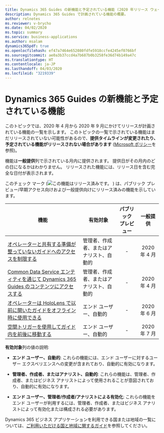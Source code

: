 ```yaml
---
title: Dynamics 365 Guides の新機能と予定されている機能 (2020 年リリース ウェーブ 1)
description: Dynamics 365 Guides で計画されている機能の概要。
author: relnotes
ms.reviewer: v-brycho
ms.date: 04/02/2020
ms.topic: summary
ms.service: business-applications
ms.author: msalam
dynamics365pdf: true
ms.openlocfilehash: ef47a7464e652080fdfe5918ccfe4245ef0766bf
ms.sourcegitcommit: ae0a3b37ccd4a7b687b0b3258fe36d74b149a47c
ms.translationtype: HT
ms.contentlocale: ja-JP
ms.lasthandoff: 04/03/2020
ms.locfileid: "3219339"
---
```

# <a name="whats-new-and-planned-for-dynamics-365-guides"></a>Dynamics 365 Guides の新機能と予定されている機能

このトピックでは、2020 年 4 月から 2020 年 9 月にかけてリリースが計画されている機能の一覧を示します。 このトピックの一覧で示されている機能はまだリリースされていない可能性があるので、**提供タイムラインが変更されたり、予定されている機能がリリースされない場合があります** ([Microsoft ポリシー](https://go.microsoft.com/fwlink/p/?linkid=2007332)を参照)。

機能は**一般提供**列で示されている月内に提供されます。 提供日がその月内のどの日になるかはわかりません。 リリースされた機能には、リリース日を含む完全な日付が表示されます。

このチェック マーク (![この機能はリリース済みです。](/dynamics365-release-plan/media/green-checkmark.png "この機能はリリース済みです。") ) は、パブリック プレビュー/早期アクセス向けおよび一般提供向けにリリース済みの機能を示しています。

| 機能    | 有効対象    |  パブリック プレビュー |  一般提供 | 
| ---------- |---------------- | :---------------: |:--------------: |
| [オペレーターと共有する準備が整っていないガイドへのアクセスを制限する](restrict-access-guides-that-aren’t-ready-use-through-publishing-process.md) | 管理者、作成者、またはアナリスト、自動的| -|2020 年 4 月 | 
| [Common Data Service エンティティを通じて Dynamics 365 Guides のコンテンツにアクセスする](access-dynamics-365-guides-content-through-common-data-service-entities.md) | 管理者、作成者、またはアナリスト、自動的| -|2020 年 4 月 | 
 | [オペレーターは HoloLens で以前に開いたガイドをオフライン時に使用できる](operators-use-previously-opened-guides-hololens-when-offline.md) | エンド ユーザー、自動的 | -|2020 年 6 月 | 
 | [空間トリガーを使用してガイド内を前後に移動する](use-spatial-triggers-go-forward-or-backward-guide.md) | エンド ユーザー、自動的 | -|2020 年 7 月 | 

**有効対象**列の値の説明:

- **エンド ユーザー、自動的**: これらの機能には、エンド ユーザーに対するユーザー エクスペリエンスへの変更が含まれており、自動的に有効になります。

- **管理者、作成者、またはアナリスト、自動的**: これらの機能は、管理者、作成者、またはビジネス アナリストによって使用されることが意図されており、自動的に有効になります。

- **エンド ユーザー、管理者/作成者/アナリストによる有効化**: これらの機能をエンド ユーザーが利用するには、管理者、作成者、またはビジネス アナリストによって有効化または構成される必要があります。


Dynamics 365 ビジネス アプリケーションを利用できる国または地域の一覧については、[ご利用いただける国と地域に関するガイド](https://aka.ms/dynamics_365_international_availability_deck)を参照してください。 
